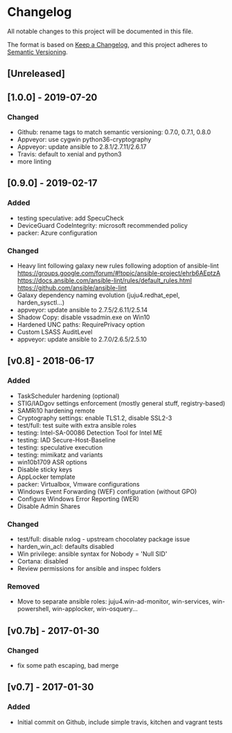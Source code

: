# Changelog
All notable changes to this project will be documented in this file.

The format is based on [Keep a Changelog](https://keepachangelog.com/en/1.0.0/),
and this project adheres to [Semantic Versioning](https://semver.org/spec/v2.0.0.html).

## [Unreleased]

## [1.0.0] - 2019-07-20

### Changed
- Github: rename tags to match semantic versioning: 0.7.0, 0.7.1, 0.8.0
- Appveyor: use cygwin python36-cryptography
- Appveyor: update ansible to 2.8.1/2.7.11/2.6.17
- Travis: default to xenial and python3
- more linting

## [0.9.0] - 2019-02-17

### Added
- testing speculative: add SpecuCheck
- DeviceGuard CodeIntegrity: microsoft recommended policy
- packer: Azure configuration

### Changed
- Heavy lint following galaxy new rules following adoption of ansible-lint
https://groups.google.com/forum/#!topic/ansible-project/ehrb6AEptzA
https://docs.ansible.com/ansible-lint/rules/default_rules.html
https://github.com/ansible/ansible-lint
- Galaxy dependency naming evolution (juju4.redhat_epel, harden_sysctl...)
- appveyor: update ansible to 2.7.5/2.6.11/2.5.14
- Shadow Copy: disable vssadmin.exe on Win10
- Hardened UNC paths: RequirePrivacy option
- Custom LSASS AuditLevel
- appveyor: update ansible to 2.7.0/2.6.5/2.5.10

## [v0.8] - 2018-06-17

### Added
- TaskScheduler hardening (optional)
- STIG/IADgov settings enforcement (mostly general stuff, registry-based)
- SAMRi10 hardening remote
- Cryptography settings: enable TLS1.2, disable SSL2-3
- test/full: test suite with extra ansible roles
- testing: Intel-SA-00086 Detection Tool for Intel ME
- testing: IAD Secure-Host-Baseline
- testing: speculative execution
- testing: mimikatz and variants
- win10b1709 ASR options
- Disable sticky keys
- AppLocker template
- packer: Virtualbox, Vmware configurations
- Windows Event Forwarding (WEF) configuration (without GPO)
- Configure Windows Error Reporting (WER)
- Disable Admin Shares

### Changed
- test/full: disable nxlog - upstream chocolatey package issue
- harden_win_acl: defaults disabled
- Win privilege: ansible syntax for Nobody = 'Null SID'
- Cortana: disabled
- Review permissions for ansible and inspec folders

### Removed
- Move to separate ansible roles: juju4.win-ad-monitor, win-services, win-powershell, win-applocker, win-osquery...

## [v0.7b] - 2017-01-30

### Changed
- fix some path escaping, bad merge

## [v0.7] - 2017-01-30

### Added
- Initial commit on Github, include simple travis, kitchen and vagrant tests
